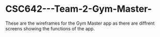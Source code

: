 # CSC642---Team-2-Gym-Master-
These are the wireframes for the Gym Master app as there are diffrent screens showing the functions of the app. 
